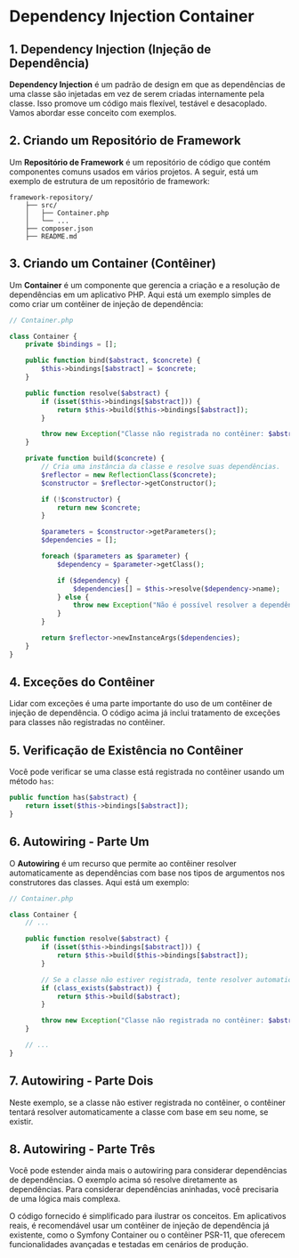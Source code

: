 # Dependency Injection Container

## 1. Dependency Injection (Injeção de Dependência)

**Dependency Injection** é um padrão de design em que as dependências de uma classe são injetadas em vez de serem criadas internamente pela classe. Isso promove um código mais flexível, testável e desacoplado. Vamos abordar esse conceito com exemplos.

## 2. Criando um Repositório de Framework

Um **Repositório de Framework** é um repositório de código que contém componentes comuns usados em vários projetos. A seguir, está um exemplo de estrutura de um repositório de framework:

```plaintext
framework-repository/
    ├── src/
    │   ├── Container.php
    │   └── ...
    ├── composer.json
    ├── README.md
```

## 3. Criando um Container (Contêiner)

Um **Container** é um componente que gerencia a criação e a resolução de dependências em um aplicativo PHP. Aqui está um exemplo simples de como criar um contêiner de injeção de dependência:

```php
// Container.php

class Container {
    private $bindings = [];

    public function bind($abstract, $concrete) {
        $this->bindings[$abstract] = $concrete;
    }

    public function resolve($abstract) {
        if (isset($this->bindings[$abstract])) {
            return $this->build($this->bindings[$abstract]);
        }

        throw new Exception("Classe não registrada no contêiner: $abstract");
    }

    private function build($concrete) {
        // Cria uma instância da classe e resolve suas dependências.
        $reflector = new ReflectionClass($concrete);
        $constructor = $reflector->getConstructor();

        if (!$constructor) {
            return new $concrete;
        }

        $parameters = $constructor->getParameters();
        $dependencies = [];

        foreach ($parameters as $parameter) {
            $dependency = $parameter->getClass();

            if ($dependency) {
                $dependencies[] = $this->resolve($dependency->name);
            } else {
                throw new Exception("Não é possível resolver a dependência: " . $parameter->name);
            }
        }

        return $reflector->newInstanceArgs($dependencies);
    }
}
```

## 4. Exceções do Contêiner

Lidar com exceções é uma parte importante do uso de um contêiner de injeção de dependência. O código acima já inclui tratamento de exceções para classes não registradas no contêiner.

## 5. Verificação de Existência no Contêiner

Você pode verificar se uma classe está registrada no contêiner usando um método `has`:

```php
public function has($abstract) {
    return isset($this->bindings[$abstract]);
}
```

## 6. Autowiring - Parte Um

O **Autowiring** é um recurso que permite ao contêiner resolver automaticamente as dependências com base nos tipos de argumentos nos construtores das classes. Aqui está um exemplo:

```php
// Container.php

class Container {
    // ...

    public function resolve($abstract) {
        if (isset($this->bindings[$abstract])) {
            return $this->build($this->bindings[$abstract]);
        }

        // Se a classe não estiver registrada, tente resolver automaticamente com autowiring.
        if (class_exists($abstract)) {
            return $this->build($abstract);
        }

        throw new Exception("Classe não registrada no contêiner: $abstract");
    }

    // ...
}
```

## 7. Autowiring - Parte Dois

Neste exemplo, se a classe não estiver registrada no contêiner, o contêiner tentará resolver automaticamente a classe com base em seu nome, se existir.

## 8. Autowiring - Parte Três

Você pode estender ainda mais o autowiring para considerar dependências de dependências. O exemplo acima só resolve diretamente as dependências. Para considerar dependências aninhadas, você precisaria de uma lógica mais complexa.

O código fornecido é simplificado para ilustrar os conceitos. Em aplicativos reais, é recomendável usar um contêiner de injeção de dependência já existente, como o Symfony Container ou o contêiner PSR-11, que oferecem funcionalidades avançadas e testadas em cenários de produção.